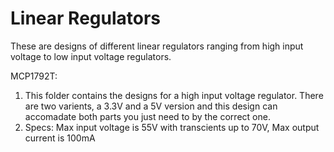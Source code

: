 # Linear Regulators
These are designs of different linear regulators ranging from high input voltage to low input voltage regulators.

MCP1792T:
1. This folder contains the designs for a high input voltage regulator.  There are two varients, a 3.3V and a 5V version and this design can accomadate both parts you just need to by the correct one.
2. Specs: Max input voltage is 55V with transcients up to 70V, Max output current is 100mA
